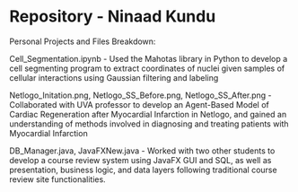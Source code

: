 # Repository - Ninaad Kundu
Personal Projects and Files Breakdown:

Cell_Segmentation.ipynb - Used the Mahotas library in Python to develop a cell segmenting program to extract coordinates of nuclei given samples of cellular interactions using Gaussian filtering and labeling

Netlogo_Initation.png, Netlogo_SS_Before.png, Netlogo_SS_After.png - Collaborated with UVA professor to develop an Agent-Based Model of Cardiac Regeneration after Myocardial Infarction in Netlogo, and gained an understanding of methods involved in diagnosing and treating patients with Myocardial Infarction

DB_Manager.java, JavaFXNew.java - Worked with two other students to develop a course review system using JavaFX GUI and SQL, as well as presentation, business logic, and data layers following traditional course review site functionalities.

